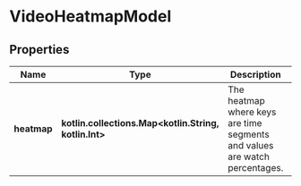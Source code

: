 
# VideoHeatmapModel

## Properties
| Name | Type | Description | Notes |
| ------------ | ------------- | ------------- | ------------- |
| **heatmap** | **kotlin.collections.Map&lt;kotlin.String, kotlin.Int&gt;** | The heatmap where keys are time segments and values are watch percentages. |  [optional] |



